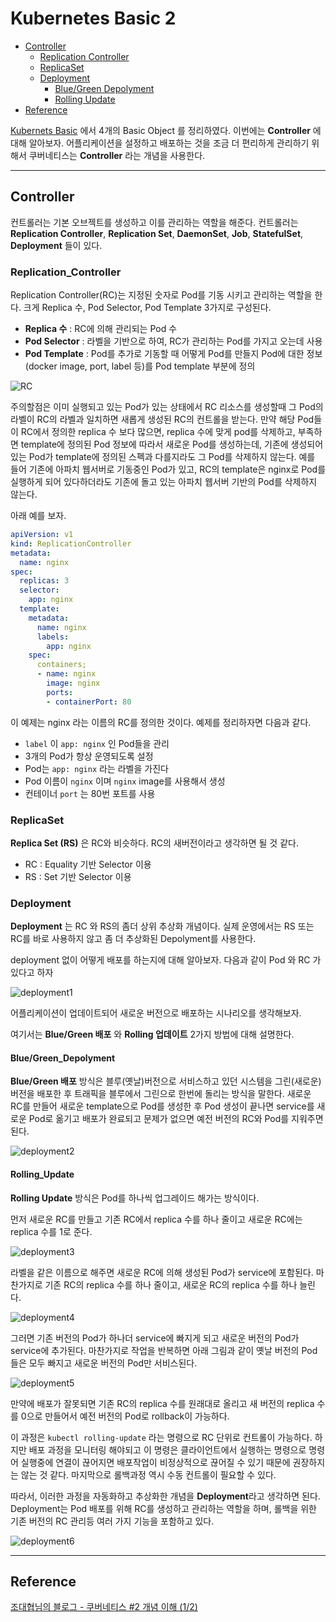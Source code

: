 # Kubernetes Basic 2

* [Controller](#controller)
    * [Replication Controller](#Replication_Controller)
    * [ReplicaSet](#ReplicaSet)
    * [Deployment](#Deployment)
        * [Blue/Green Depolyment](#Blue/Green_Depolyment)
        * [Rolling Update](#Rolling_Update)
* [Reference](#Reference)

[Kubernets Basic](.k8s_basic.md) 에서 4개의 Basic Object 를 정리하였다. 이번에는 **Controller** 에 대해 알아보자. 어플리케이션을 설정하고 배포하는 것을 조금 더 편리하게 관리하기 위해서 쿠버네티스는 **Controller** 라는 개념을 사용한다. 

----
## Controller

컨트롤러는 기본 오브젝트를 생성하고 이를 관리하는 역할을 해준다. 컨트롤러는 **Replication Controller**, **Replication Set**, **DaemonSet**, **Job**, **StatefulSet**, **Deployment** 들이 있다.


### Replication_Controller
Replication Controller(RC)는 지정된 숫자로 Pod를 기동 시키고 관리하는 역할을 한다. 크게 Replica 수, Pod Selector, Pod Template 3가지로 구성된다.

- **Replica 수** : RC에 의해 관리되는 Pod 수
- **Pod Selector** : 라벨을 기반으로 하여, RC가 관리하는 Pod를 가지고 오는데 사용
- **Pod Template** : Pod를 추가로 기동할 때 어떻게 Pod를 만들지 Pod에 대한 정보(docker image, port, label 등)를 Pod template 부분에 정의


![RC](image/RC.png)


주의할점은 이미 실행되고 있는 Pod가 있는 상태에서 RC 리소스를 생성할때 그 Pod의 라벨이 RC의 라벨과 일치하면 새롭게 생성된 RC의 컨트롤을 받는다. 만약 해당 Pod들이 RC에서 정의한 replica 수 보다 많으면, replica 수에 맞게 pod를 삭제하고, 부족하면 template에 정의된 Pod 정보에 따라서 새로운 Pod를 생성하는데, 기존에 생성되어 있는 Pod가 template에 정의된 스펙과 다를지라도 그 Pod를 삭제하지 않는다. 예를 들어 기존에 아파치 웹서버로 기동중인 Pod가 있고, RC의 template은 nginx로 Pod를 실행하게 되어 있다하더라도 기존에 돌고 있는 아파치 웹서버 기반의 Pod를 삭제하지 않는다. 



아래 예를 보자.

~~~ yaml
apiVersion: v1
kind: ReplicationController
metadata:
  name: nginx
spec:
  replicas: 3
  selector:
    app: nginx
  template:
    metadata:
      name: nginx
      labels:
        app: nginx
    spec:
      containers;
      - name: nginx
        image: nginx
        ports:
        - containerPort: 80
~~~

이 예제는 nginx 라는 이름의 RC를 정의한 것이다. 예제를 정리하자면 다음과 같다. 

- `label` 이 `app: nginx` 인 Pod들을 관리
- 3개의 Pod가 항상 운영되도록 설정 
- Pod는 `app: nginx` 라는 라벨을 가진다 
- Pod 이름이 `nginx` 이며 `nginx` image를 사용해서 생성
- 컨테이너 `port` 는 80번 포트를 사용

### ReplicaSet

**Replica Set (RS)** 은 RC와 비슷하다. RC의 새버전이라고 생각하면 될 것 같다.

- RC : Equality 기반 Selector 이용
- RS : Set 기반 Selector 이용

### Deployment

**Deployment** 는 RC 와 RS의 좀더 상위 추상화 개념이다. 실제 운영에서는 RS 또는 RC를 바로 사용하지 않고 좀 더 추상화된 Depolyment를 사용한다. 

deployment 없이 어떻게 배포를 하는지에 대해 알아보자. 다음과 같이 Pod 와 RC 가 있다고 하자

![deployment1](image/deployment1.png)

어플리케이션이 업데이트되어 새로운 버전으로 배포하는 시나리오를 생각해보자.

여기서는 **Blue/Green 배포** 와 **Rolling 업데이트** 2가지 방법에 대해 설명한다.

#### Blue/Green_Depolyment

**Blue/Green 배포** 방식은 블루(옛날)버전으로 서비스하고 있던 시스템을 그린(새로운)버전을 배포한 후 트래픽을 블루에서 그린으로 한번에 돌리는 방식을 말한다. 새로운 RC를 만들어 새로운 template으로 Pod를 생성한 후 Pod 생성이 끝나면 service를 새로운 Pod로 옮기고 배포가 완료되고 문제가 없으면 예전 버전의 RC와 Pod를 지워주면 된다. 

![deployment2](image/deployment2.png)

#### Rolling_Update

**Rolling Update** 방식은 Pod를 하나씩 업그레이드 해가는 방식이다. 

먼저 새로운 RC를 만들고 기존 RC에서 replica 수를 하나 줄이고 새로운 RC에는 replica 수를 1로 준다.

![deployment3](image/deployment3.png)

라벨을 같은 이름으로 해주면 새로운 RC에 의해 생성된 Pod가 service에 포함된다. 마찬가지로 기존 RC의 replica 수를 하나 줄이고, 새로운 RC의 replica 수를 하나 늘린다.

![deployment4](image/deployment4.png)

그러면 기존 버전의 Pod가 하나더 service에 빠지게 되고 새로운 버전의 Pod가 service에 추가된다. 마찬가지로 작업을 반복하면 아래 그림과 같이 옛날 버전의 Pod들은 모두 빠지고 새로운 버전의 Pod만 서비스된다.

![deployment5](image/deployment5.png)

만약에 배포가 잘못되면 기존 RC의 replica 수를 원래대로 올리고 새 버전의 replica 수를 0으로 만들어서 예전 버전의 Pod로 rollback이 가능하다. 

이 과정은 `kubectl rolling-update` 라는 명령으로 RC 단위로 컨트롤이 가능하다. 하지만 배포 과정을 모니터링 해야되고 이 명령은 클라이언트에서 실행하는 명령으로 명령어 실행중에 연결이 끊어지면 배포작업이 비정상적으로 끊어질 수 있기 때문에 권장하지는 않는 것 같다.  마지막으로 롤백과정 역시 수동 컨트롤이 필요할 수 있다. 

따라서, 이러한 과정을 자동화하고 추상화한 개념을 **Deployment**라고 생각하면 된다. Deployment는 Pod 배포를 위해 RC를 생성하고 관리하는 역할을 하며, 롤백을 위한 기존 버전의 RC 관리등 여러 가지 기능을 포함하고 있다.

![deployment6](image/deployment6.png)

----

## Reference

[조대협님의 블로그 - 쿠버네티스 #2 개념 이해 (1/2)](https://bcho.tistory.com/1256 )